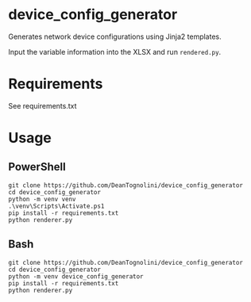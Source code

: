 # device_config_generator
Generates network device configurations using Jinja2 templates.

Input the variable information into the XLSX and run `rendered.py`.

# Requirements
See requirements.txt

# Usage

## PowerShell
```shell
git clone https://github.com/DeanTognolini/device_config_generator
cd device_config_generator
python -m venv venv
.\venv\Scripts\Activate.ps1
pip install -r requirements.txt
python renderer.py  
```

## Bash
```shell
git clone https://github.com/DeanTognolini/device_config_generator
cd device_config_generator
python -m venv device_config_generator
pip install -r requirements.txt
python renderer.py  
```
